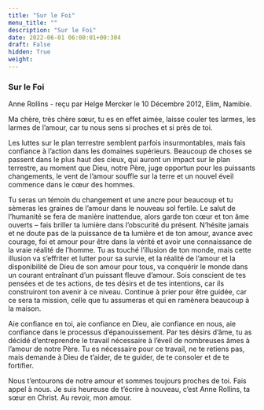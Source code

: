 ```yaml
---
title: "Sur le Foi"
menu_title: ""
description: "Sur le Foi"
date: 2022-06-01 06:00:01+00:304
draft: False
hidden: True
weight:
---
```

### Sur le Foi

Anne Rollins - reçu par Helge Mercker le 10 Décembre 2012, Elim, Namibie.

Ma chère, très chère sœur, tu es en effet aimée, laisse couler tes larmes, les larmes de l’amour, car tu nous sens si proches et si près de toi.

Les luttes sur le plan terrestre semblent parfois insurmontables, mais fais confiance à l’action dans les domaines supérieurs. Beaucoup de choses se passent dans le plus haut des cieux, qui auront un impact sur le plan terrestre, au moment que Dieu, notre Père, juge opportun pour les puissants changements, le vent de l’amour souffle sur la terre et un nouvel éveil commence dans le cœur des hommes.

Tu seras un témoin du changement et une ancre pour beaucoup et tu sèmeras les graines de l’amour dans le nouveau sol fertile. Le salut de l’humanité se fera de manière inattendue, alors garde ton cœur et ton âme ouverts – fais briller ta lumière dans l’obscurité du présent. N’hésite jamais et ne doute pas de la puissance de ta lumière et de ton amour, avance avec courage, foi et amour pour être dans la vérité et avoir une connaissance de la vraie réalité de l’homme. Tu as touché l’illusion de ton monde, mais cette illusion va s’effriter et lutter pour sa survie, et la réalité de l’amour et la disponibilité de Dieu de son amour pour tous, va conquérir le monde dans un courant entraînant d’un puissant fleuve d’amour. Sois conscient de tes pensées et de tes actions, de tes désirs et de tes intentions, car ils construiront ton avenir à ce niveau. Continue à prier pour être guidée, car ce sera ta mission, celle que tu assumeras et qui en ramènera beaucoup à la maison.

Aie confiance en toi, aie confiance en Dieu, aie confiance en nous, aie confiance dans le processus d’épanouissement. Par tes désirs d’âme, tu as décidé d’entreprendre le travail nécessaire à l’éveil de nombreuses âmes à l’amour de notre Père. Tu es nécessaire pour ce travail, ne te retiens pas, mais demande à Dieu de t’aider, de te guider, de te consoler et de te fortifier.

Nous t’entourons de notre amour et sommes toujours proches de toi. Fais appel à nous. Je suis heureuse de t’écrire à nouveau, c’est Anne Rollins, ta sœur en Christ. Au revoir, mon amour.
